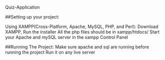 Quiz-Application

##Setting up your project:

  Using XAMPP(Cross-Platform, Apache, MySQL, PHP, and Perl):
    Download XAMPP, Run the installer
    All the php files should be in xampp/htdocs/
    Start your Apache and mySQL server in the xampp Control Panel

##Running The Project:
  Make sure apache and sql are running before running the project
  Run it on any live server
  

  
